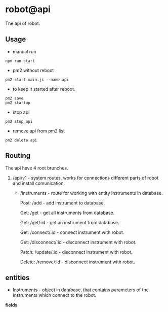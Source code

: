 # robot@api

The api of robot.

## Usage
* manual run 
```shell
npm run start
```
* pm2 without reboot
```shell
pm2 start main.js --name api
```
* to keep it started after reboot.
```shell
pm2 save
pm2 startup
```

* stop api
```shell
pm2 stop api
```

* remove api from pm2 list
```shell
pm2 delete api
```

## Routing
The api have 4 root brunches.

1. /api/v1 - system routes, works for connections different parts of robot and install comunication.
    * /instruments - route for working with entity Instruments in database.
   
        Post: /add - add instrument to database.
   
        Get: /get - get all instruments from database.
   
        Get: /get/:id - get an instrument from database.
   
        Get: /connect/:id - connect instrument with robot.
   
        Get: /disconnect/:id - disconnect instrument with robot.
   
        Patch: /update/:id - disconnect instrument with robot.
   
        Delete: /remove/:id - disconnect instrument with robot.



## entities
* Instruments - object in database, that contains parameters of the instruments which connect to the robot.
     
**fields**
```js

```